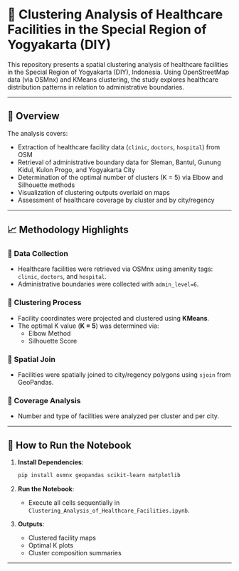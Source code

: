 # 🏥 Clustering Analysis of Healthcare Facilities in the Special Region of Yogyakarta (DIY)

This repository presents a spatial clustering analysis of healthcare facilities in the Special Region of Yogyakarta (DIY), Indonesia. Using OpenStreetMap data (via OSMnx) and KMeans clustering, the study explores healthcare distribution patterns in relation to administrative boundaries.

---

## 📌 Overview

The analysis covers:
- Extraction of healthcare facility data (`clinic`, `doctors`, `hospital`) from OSM
- Retrieval of administrative boundary data for Sleman, Bantul, Gunung Kidul, Kulon Progo, and Yogyakarta City
- Determination of the optimal number of clusters (K = 5) via Elbow and Silhouette methods
- Visualization of clustering outputs overlaid on maps
- Assessment of healthcare coverage by cluster and by city/regency

---

## 📈 Methodology Highlights

### 🔹 Data Collection
- Healthcare facilities were retrieved via OSMnx using amenity tags: `clinic`, `doctors`, and `hospital`.
- Administrative boundaries were collected with `admin_level=6`.

### 🔹 Clustering Process
- Facility coordinates were projected and clustered using **KMeans**.
- The optimal K value (**K = 5**) was determined via:
  - Elbow Method
  - Silhouette Score

### 🔹 Spatial Join
- Facilities were spatially joined to city/regency polygons using `sjoin` from GeoPandas.

### 🔹 Coverage Analysis
- Number and type of facilities were analyzed per cluster and per city.

---
## 🔧 How to Run the Notebook

1. **Install Dependencies**:
    ```bash
    pip install osmnx geopandas scikit-learn matplotlib
    ```

2. **Run the Notebook**:
   - Execute all cells sequentially in `Clustering_Analysis_of_Healthcare_Facilities.ipynb`.

3. **Outputs**:
   - Clustered facility maps
   - Optimal K plots
   - Cluster composition summaries

---
